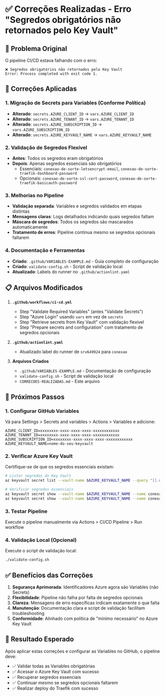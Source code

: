 # ✅ Correções Realizadas - Erro "Segredos obrigatórios não retornados pelo Key Vault"

## 🎯 Problema Original
O pipeline CI/CD estava falhando com o erro:
```
❌ Segredos obrigatórios não retornados pelo Key Vault
Error: Process completed with exit code 1.
```

## 🔧 Correções Aplicadas

### 1. **Migração de Secrets para Variables (Conforme Política)**
- **Alterado**: `secrets.AZURE_CLIENT_ID` → `vars.AZURE_CLIENT_ID`
- **Alterado**: `secrets.AZURE_TENANT_ID` → `vars.AZURE_TENANT_ID`
- **Alterado**: `secrets.AZURE_SUBSCRIPTION_ID` → `vars.AZURE_SUBSCRIPTION_ID`
- **Alterado**: `secrets.AZURE_KEYVAULT_NAME` → `vars.AZURE_KEYVAULT_NAME`

### 2. **Validação de Segredos Flexível**
- **Antes**: Todos os segredos eram obrigatórios
- **Depois**: Apenas segredos essenciais são obrigatórios
  - Essenciais: `conexao-de-sorte-letsencrypt-email`, `conexao-de-sorte-traefik-dashboard-password`
  - Opcionais: `conexao-de-sorte-ssl-cert-password`, `conexao-de-sorte-traefik-basicauth-password`

### 3. **Melhorias no Pipeline**
- **Validação separada**: Variables e segredos validados em etapas distintas
- **Mensagens claras**: Logs detalhados indicando quais segredos faltam
- **Máscara de segredos**: Todos os segredos são mascarados automaticamente
- **Tratamento de erros**: Pipeline continua mesmo se segredos opcionais faltarem

### 4. **Documentação e Ferramentas**
- **Criado**: `.github/VARIABLES-EXAMPLE.md` - Guia completo de configuração
- **Criado**: `validate-config.sh` - Script de validação local
- **Atualizado**: Labels do runner no `.github/actionlint.yaml`

## 📋 Arquivos Modificados

1. **`.github/workflows/ci-cd.yml`**
   - Step "Validate Required Variables" (antes "Validate Secrets")
   - Step "Azure Login" usando `vars` em vez de `secrets`
   - Step "Retrieve secrets from Key Vault" com validação flexível
   - Step "Prepare secrets and configuration" com tratamento de segredos opcionais

2. **`.github/actionlint.yaml`**
   - Atualizado label do runner de `srv649924` para `conexao`

3. **Arquivos Criados**
   - `.github/VARIABLES-EXAMPLE.md` - Documentação de configuração
   - `validate-config.sh` - Script de validação local
   - `CORRECOES-REALIZADAS.md` - Este arquivo

## 🚀 Próximos Passos

### 1. Configurar GitHub Variables
Vá para Settings > Secrets and variables > Actions > Variables e adicione:
```
AZURE_CLIENT_ID=xxxxxxxx-xxxx-xxxx-xxxx-xxxxxxxxxxxx
AZURE_TENANT_ID=xxxxxxxx-xxxx-xxxx-xxxx-xxxxxxxxxxxx
AZURE_SUBSCRIPTION_ID=xxxxxxxx-xxxx-xxxx-xxxx-xxxxxxxxxxxx
AZURE_KEYVAULT_NAME=nome-do-seu-keyvault
```

### 2. Verificar Azure Key Vault
Certifique-se de que os segredos essenciais existam:
```bash
# Listar segredos do Key Vault
az keyvault secret list --vault-name $AZURE_KEYVAULT_NAME --query "[].name" -o tsv

# Verificar segredos essenciais
az keyvault secret show --vault-name $AZURE_KEYVAULT_NAME --name conexao-de-sorte-letsencrypt-email
az keyvault secret show --vault-name $AZURE_KEYVAULT_NAME --name conexao-de-sorte-traefik-dashboard-password
```

### 3. Testar Pipeline
Execute o pipeline manualmente via Actions > CI/CD Pipeline > Run workflow

### 4. Validação Local (Opcional)
Execute o script de validação local:
```bash
./validate-config.sh
```

## ✅ Benefícios das Correções

1. **Segurança Aprimorada**: Identificadores Azure agora são Variables (não Secrets)
2. **Flexibilidade**: Pipeline não falha por falta de segredos opcionais
3. **Clareza**: Mensagens de erro específicas indicam exatamente o que falta
4. **Manutenção**: Documentação clara e script de validação facilitam troubleshooting
5. **Conformidade**: Alinhado com política de "mínimo necessário" no Azure Key Vault

## 🎯 Resultado Esperado
Após aplicar estas correções e configurar as Variables no GitHub, o pipeline deve:
- ✅ Validar todas as Variables obrigatórias
- ✅ Acessar o Azure Key Vault com sucesso
- ✅ Recuperar segredos essenciais
- ✅ Continuar mesmo se segredos opcionais faltarem
- ✅ Realizar deploy do Traefik com sucesso